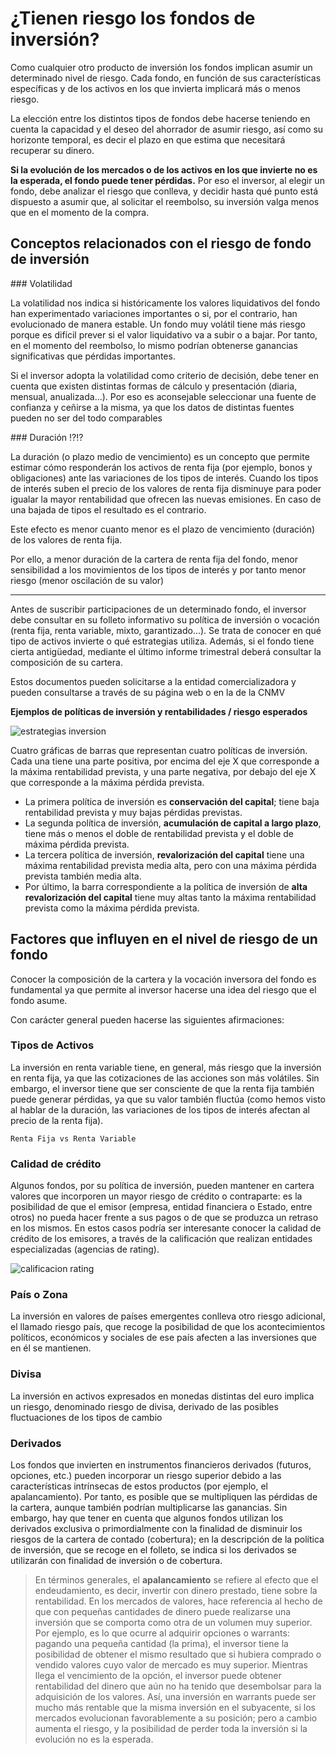 # ¿Tienen riesgo los fondos de inversión?

Como cualquier otro producto de inversión los fondos implican asumir un determinado nivel de riesgo. Cada fondo, en función de sus características específicas y de los activos en los que invierta implicará más o menos riesgo.

La elección entre los distintos tipos de fondos debe hacerse teniendo en cuenta la capacidad y el deseo del ahorrador de asumir riesgo, así como su horizonte temporal, es decir el plazo en que estima que necesitará recuperar su dinero.

**Si la evolución de los mercados o de los activos en los que invierte no es la esperada, el fondo puede tener pérdidas.** Por eso el inversor, al elegir un fondo, debe analizar el riesgo que conlleva, y decidir hasta qué punto está dispuesto a asumir que, al solicitar el reembolso, su inversión valga menos que en el momento de la compra.

## Conceptos relacionados con el riesgo de fondo de inversión

### Volatilidad

La volatilidad nos indica si históricamente los valores liquidativos del fondo han experimentado variaciones importantes o si, por el contrario, han evolucionado de manera estable. Un fondo muy volátil tiene más riesgo porque es difícil prever si el valor liquidativo va a subir o a bajar. Por tanto, en el momento del reembolso, lo mismo podrían obtenerse ganancias significativas que pérdidas importantes.

Si el inversor adopta la volatilidad como criterio de decisión, debe tener en cuenta que existen distintas formas de cálculo y presentación (diaria, mensual, anualizada...). Por eso es aconsejable seleccionar una fuente de confianza y ceñirse a la misma, ya que los datos de distintas fuentes pueden no ser del todo comparables


### Duración ⁉️⁉️

La duración (o plazo medio de vencimiento) es un concepto que permite estimar cómo responderán los activos de renta fija (por ejemplo, bonos y obligaciones) ante las variaciones de los tipos de interés. Cuando los tipos de interés suben el precio de los valores de renta fija disminuye para poder igualar la mayor rentabilidad que ofrecen las nuevas emisiones. En caso de una bajada de tipos el resultado es el contrario. 

Este efecto es menor cuanto menor es el plazo de vencimiento (duración) de los valores de renta fija.

Por ello, a menor duración de la cartera de renta fija del fondo, menor sensibilidad a los movimientos de los tipos de interés y por tanto menor riesgo (menor oscilación de su valor)


---

Antes de suscribir participaciones de un determinado fondo, el inversor debe consultar en su folleto informativo su política de inversión o vocación (renta fija, renta variable, mixto, garantizado…). Se trata de conocer en qué tipo de activos invierte o qué estrategias utiliza. Además, si el fondo tiene cierta antigüedad, mediante el último informe trimestral deberá consultar la composición de su cartera.

Estos documentos pueden solicitarse a la entidad comercializadora y pueden consultarse a través de su página web o en la de la CNMV

**Ejemplos de políticas de inversión y rentabilidades / riesgo esperados**

![estrategias inversion](./img/ejemplos-estrategias-fondos.jpg)

Cuatro gráficas de barras que representan cuatro políticas de inversión. Cada una tiene una parte positiva, por encima del eje X que corresponde a la máxima rentabilidad prevista, y una parte negativa, por debajo del eje X que corresponde a la máxima pérdida prevista.

- La primera política de inversión es **conservación del capital**; tiene baja rentabilidad prevista y muy bajas pérdidas previstas.
- La segunda política de inversión, **acumulación de capital a largo plazo**, tiene más o menos el doble de rentabilidad prevista y el doble de máxima pérdida prevista.
- La tercera política de inversión, **revalorización del capital** tiene una máxima rentabilidad prevista media alta, pero con una máxima pérdida prevista también media alta.
- Por último, la barra correspondiente a la política de inversión de **alta revalorización del capital** tiene muy altas tanto la máxima rentabilidad prevista como la máxima pérdida prevista.

## Factores que influyen en el nivel de riesgo de un fondo

Conocer la composición de la cartera y la vocación inversora del fondo es fundamental ya que permite al inversor hacerse una idea del riesgo que el fondo asume. 

Con carácter general pueden hacerse las siguientes afirmaciones:


### Tipos de Activos

La inversión en renta variable tiene, en general, más riesgo que la inversión en renta fija, ya que las cotizaciones de las acciones son más volátiles. Sin embargo, el inversor tiene que ser consciente de que la renta fija también puede generar pérdidas, ya que su valor también fluctúa (como hemos visto al hablar de la duración, las variaciones de los tipos de interés afectan al precio de la renta fija).  

```
Renta Fija vs Renta Variable
```

### Calidad de crédito

Algunos fondos, por su política de inversión, pueden mantener en cartera valores que incorporen un mayor riesgo de crédito o contraparte: es la posibilidad de que el emisor (empresa, entidad financiera o Estado, entre otros) no pueda hacer frente a sus pagos o de que se produzca un retraso en los mismos. En estos casos podría ser interesante conocer la calidad de crédito de los emisores, a través de la calificación que realizan entidades especializadas (agencias de rating).

![calificacion rating](./img/calificacion-rating.jpg)

### País o Zona

La inversión en valores de países emergentes conlleva otro riesgo adicional, el llamado riesgo país, que recoge la posibilidad de que los acontecimientos políticos, económicos y sociales de ese país afecten a las inversiones que en él se mantienen.

### Divisa

La inversión en activos expresados en monedas distintas del euro implica un riesgo, denominado riesgo de divisa, derivado de las posibles fluctuaciones de los tipos de cambio

### Derivados

Los fondos que invierten en instrumentos financieros derivados (futuros, opciones, etc.) pueden incorporar un riesgo superior debido a las características intrínsecas de estos productos (por ejemplo, el apalancamiento). Por tanto, es posible que se multipliquen las pérdidas de la cartera, aunque también podrían multiplicarse las ganancias. Sin embargo, hay que tener en cuenta que algunos fondos utilizan los derivados exclusiva o primordialmente con la finalidad de disminuir los riesgos de la cartera de contado (cobertura); en la descripción de la política de inversión, que se recoge en el folleto, se indica si los derivados se utilizarán con finalidad de inversión o de cobertura.

> En términos generales, el **apalancamiento** se refiere al efecto que el endeudamiento, es decir, invertir con dinero prestado, tiene sobre la rentabilidad. En los mercados de valores, hace referencia al hecho de que con pequeñas cantidades de dinero puede realizarse una inversión que se comporta como otra de un volumen muy superior. Por ejemplo, es lo que ocurre al adquirir opciones o warrants: pagando una pequeña cantidad (la prima), el inversor tiene la posibilidad de obtener el mismo resultado que si hubiera comprado o vendido valores cuyo valor de mercado es muy superior. Mientras llega el vencimiento de la opción, el inversor puede obtener rentabilidad del dinero que aún no ha tenido que desembolsar para la adquisición de los valores. Así, una inversión en warrants puede ser mucho más rentable que la misma inversión en el subyacente, si los mercados evolucionan favorablemente a su posición; pero a cambio aumenta el riesgo, y la posibilidad de perder toda la inversión si la evolución no es la esperada.